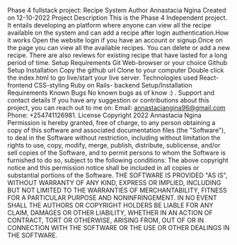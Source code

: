 Phase 4 fullstack project: Recipe System  Author Annastacia Ngina Created on 12-10-2022 Project Description This is the Phase 4 Independent project. It entails developing an platform where anyone can view all the recipe available on the  system and can add a recipe after login authentication.How it works Open the website  login if you have an account or signup.Once on the page you can view all the available recipes. You can delete or add a new recipe. There are also reviews for existing recipe that have lasted for a long period of time. Setup Requirements Git Web-browser or your choice Github Setup Installation Copy the github url Clone to your computer Double click the index.html to go live/start your live server. Technologies used React-frontend CSS-styling Ruby on Rails- backend Setup/Installation Requirements
Known Bugs No known bugs as of know :) . Support and contact details If you have any suggestion or contributions about this project, you can reach out to me on: Email: annastaciangina96@gmail.com Phone: +254741126981. License Copyright 2022 Annastacia Ngina Permission is hereby granted, free of charge, to any person obtaining a copy of this software and associated documentation files (the "Software"), to deal in the Software without restriction, including without limitation the rights to use, copy, modify, merge, publish, distribute, sublicense, and/or sell copies of the Software, and to permit persons to whom the Software is furnished to do so, subject to the following conditions: The above copyright notice and this permission notice shall be included in all copies or substantial portions of the Software. THE SOFTWARE IS PROVIDED "AS IS", WITHOUT WARRANTY OF ANY KIND, EXPRESS OR IMPLIED, INCLUDING BUT NOT LIMITED TO THE WARRANTIES OF MERCHANTABILITY, FITNESS FOR A PARTICULAR PURPOSE AND NONINFRINGEMENT. IN NO EVENT SHALL THE AUTHORS OR COPYRIGHT HOLDERS BE LIABLE FOR ANY CLAIM, DAMAGES OR OTHER LIABILITY, WHETHER IN AN ACTION OF CONTRACT, TORT OR OTHERWISE, ARISING FROM, OUT OF OR IN CONNECTION WITH THE SOFTWARE OR THE USE OR OTHER DEALINGS IN THE SOFTWARE.
